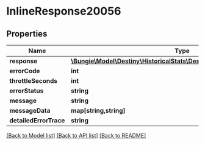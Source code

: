 # InlineResponse20056

## Properties
Name | Type | Description | Notes
------------ | ------------- | ------------- | -------------
**response** | [**\Bungie\Model\Destiny\HistoricalStats\DestinyHistoricalWeaponStatsData**](DestinyHistoricalWeaponStatsData.md) |  | [optional] 
**errorCode** | **int** |  | [optional] 
**throttleSeconds** | **int** |  | [optional] 
**errorStatus** | **string** |  | [optional] 
**message** | **string** |  | [optional] 
**messageData** | **map[string,string]** |  | [optional] 
**detailedErrorTrace** | **string** |  | [optional] 

[[Back to Model list]](../README.md#documentation-for-models) [[Back to API list]](../README.md#documentation-for-api-endpoints) [[Back to README]](../README.md)


